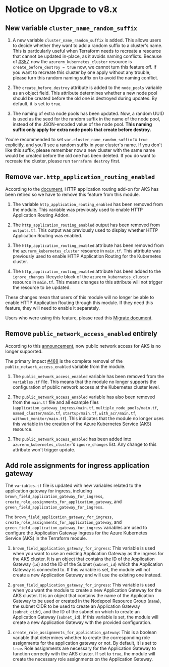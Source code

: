 # Notice on Upgrade to v8.x

## New variable `cluster_name_random_suffix`

1. A new variable `cluster_name_random_suffix` is added. This allows users to decide whether they want to add a random suffix to a cluster's name. This is particularly useful when Terraform needs to recreate a resource that cannot be updated in-place, as it avoids naming conflicts. Because of [#357](https://github.com/Azure/terraform-azurerm-aks/pull/357), now the `azurerm_kubernetes_cluster` resource is `create_before_destroy = true` now, we cannot turn this feature off. If you want to recreate this cluster by one apply without any trouble, please turn this random naming suffix on to avoid the naming conflict.

2. The `create_before_destroy` attribute is added to the `node_pools` variable as an object field. This attribute determines whether a new node pool should be created before the old one is destroyed during updates. By default, it is set to `true`.

3. The naming of extra node pools has been updated. Now, a random UUID is used as the seed for the random suffix in the name of the node pool, instead of the JSON-encoded value of the node pool. **This naming suffix only apply for extra node pools that create before destroy.**

You're recommended to set `var.cluster_name_random_suffix` to `true` explicitly, and you'll see a random suffix in your cluster's name. If you don't like this suffix, please remember now a new cluster with the same name would be created before the old one has been deleted. If you do want to recreate the cluster, please run `terraform destroy` first.

## Remove `var.http_application_routing_enabled`

According to the [document](https://learn.microsoft.com/en-us/azure/aks/http-application-routing), HTTP application routing add-on for AKS has been retired so we have to remove this feature from this module.

1. The variable `http_application_routing_enabled` has been removed from the module. This variable was previously used to enable HTTP Application Routing Addon.

2. The `http_application_routing_enabled` output has been removed from `outputs.tf`. This output was previously used to display whether HTTP Application Routing was enabled.

3. The `http_application_routing_enabled` attribute has been removed from the `azurerm_kubernetes_cluster` resource in `main.tf`. This attribute was previously used to enable HTTP Application Routing for the Kubernetes cluster.

4. The `http_application_routing_enabled` attribute has been added to the `ignore_changes` lifecycle block of the `azurerm_kubernetes_cluster` resource in `main.tf`. This means changes to this attribute will not trigger the resource to be updated.

These changes mean that users of this module will no longer be able to enable HTTP Application Routing through this module. If they need this feature, they will need to enable it separately.

Users who were using this feature, please read this [Migrate document](https://learn.microsoft.com/en-us/azure/aks/app-routing-migration).

## Remove `public_network_access_enabled` entirely

According to this [announcement](https://github.com/Azure/AKS/issues/3690), now public network access for AKS is no longer supported.

The primary impact [#488](https://github.com/Azure/terraform-azurerm-aks/pull/488) is the complete removal of the `public_network_access_enabled` variable from the module.

1. The `public_network_access_enabled` variable has been removed from the `variables.tf` file. This means that the module no longer supports the configuration of public network access at the Kubernetes cluster level.

2. The `public_network_access_enabled` variable has also been removed from the `main.tf` file and all example files (`application_gateway_ingress/main.tf`, `multiple_node_pools/main.tf`, `named_cluster/main.tf`, `startup/main.tf`, `with_acr/main.tf`, `without_monitor/main.tf`). This indicates that the module no longer uses this variable in the creation of the Azure Kubernetes Service (AKS) resource.

3. The `public_network_access_enabled` has been added into `azurerm_kubernetes_cluster`'s `ignore_changes` list. Any change to this attribute won't trigger update.

## Add role assignments for ingress application gateway

The `variables.tf` file is updated with new variables related to the application gateway for ingress, including `brown_field_application_gateway_for_ingress`, `create_role_assignments_for_application_gateway`, and `green_field_application_gateway_for_ingress`.

The `brown_field_application_gateway_for_ingress`, `create_role_assignments_for_application_gateway`, and `green_field_application_gateway_for_ingress` variables are used to configure the Application Gateway Ingress for the Azure Kubernetes Service (AKS) in the Terraform module.

1. `brown_field_application_gateway_for_ingress`: This variable is used when you want to use an existing Application Gateway as the ingress for the AKS cluster. It is an object that contains the ID of the Application Gateway (`id`) and the ID of the Subnet (`subnet_id`) which the Application Gateway is connected to. If this variable is set, the module will not create a new Application Gateway and will use the existing one instead.

2. `green_field_application_gateway_for_ingress`: This variable is used when you want the module to create a new Application Gateway for the AKS cluster. It is an object that contains the name of the Application Gateway to be used or created in the Nodepool Resource Group (`name`), the subnet CIDR to be used to create an Application Gateway (`subnet_cidr`), and the ID of the subnet on which to create an Application Gateway (`subnet_id`). If this variable is set, the module will create a new Application Gateway with the provided configuration.

3. `create_role_assignments_for_application_gateway`: This is a boolean variable that determines whether to create the corresponding role assignments for the application gateway or not. By default, it is set to `true`. Role assignments are necessary for the Application Gateway to function correctly with the AKS cluster. If set to `true`, the module will create the necessary role assignments on the Application Gateway.

